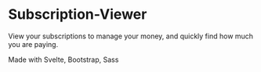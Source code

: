 # Subscription-Viewer
View your subscriptions to manage your money, and quickly find how much you are paying.

Made with Svelte, Bootstrap, Sass
